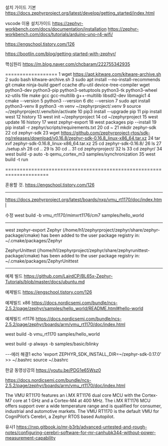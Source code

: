 설치 가이드
기본 https://docs.zephyrproject.org/latest/develop/getting_started/index.html

vscode 이용 설치가이드
https://zephyr-workbench.com/docs/documentation/installation
https://zephyr-workbench.com/docs/tutorials/arduino-uno-r4-wifi/

https://engschool.tistory.com/126


https://bootlin.com/blog/getting-started-with-zephyr/

핵심원리
https://m.blog.naver.com/chcbaram/222755342935


==================
    1  wget https://apt.kitware.com/kitware-archive.sh
    2  sudo bash kitware-archive.sh
    3  sudo apt install --no-install-recommends git cmake ninja-build gperf   ccache dfu-util device-tree-compiler wget   python3-dev python3-pip python3-setuptools python3-tk python3-wheel xz-utils file   make gcc gcc-multilib g++-multilib libsdl2-dev libmagic1
    4  cmake --version
    5  python3 --version
    6  dtc --version
    7  sudo apt install python3-venv
    8  python3 -m venv ~/zephyrproject/.venv
    9  source ~/zephyrproject/.venv/bin/activate
   10  pip3 install --upgrade pip
   11  pip install west
   12  history
   13  west init ~/zephyrproject
   14  cd ~/zephyrproject
   15  west update
   16  history
   17  west zephyr-export
   18  west packages pip --install
   19  pip install -r zephyr/scripts/requirements.txt
   20  cd ~
   21  mkdir zephyr-sdk
   22  cd zephyr-sdk
   23  wget https://github.com/zephyrproject-rtos/sdk-ng/releases/download/v0.16.8/zephyr-sdk-0.16.8_linux-x86_64.tar.xz
   24  tar xvf zephyr-sdk-0.16.8_linux-x86_64.tar.xz
   25  cd zephyr-sdk-0.16.8/
   26  ls
   27  ./setup.sh
   28  cd ..
   29  ls
   30  cd ..
   31  cd zephyrproject/
   32  ls
   33  cd zephyr/
   34  west build -p auto -b qemu_cortex_m3 samples/synchronization
   35  west build -t run

=====================================================================

혼용할 것.
https://engschool.tistory.com/126

****
https://docs.zephyrproject.org/latest/boards/nxp/vmu_rt1170/doc/index.html

수정
west build -b vmu_rt1170/mimxrt1176/cm7 samples/hello_world









-----------------------------------------------------------------------------------

west zephyr-export
Zephyr (/home/h1/zephyrproject/zephyr/share/zephyr-package/cmake)
has been added to the user package registry in:
~/.cmake/packages/Zephyr

ZephyrUnittest (/home/h1/zephyrproject/zephyr/share/zephyrunittest-package/cmake)
has been added to the user package registry in:
~/.cmake/packages/ZephyrUnittest

-----------------------------------------------------------------------------------




예제 빌드
https://github.com/LairdCP/BL65x-Zephyr-Tutorials/blob/master/docs/ubuntu.md

예제빌드
https://engschool.tistory.com/126

예제빌드 x86
https://docs.nordicsemi.com/bundle/ncs-2.5.2/page/zephyr/samples/hello_world/README.html#hello-world

예제빌드 rt1176
https://docs.nordicsemi.com/bundle/ncs-2.5.2/page/zephyr/boards/arm/vmu_rt1170/doc/index.html

west build -b vmu_rt1170 samples/hello_world

west build -p always -b <your-board-name> samples/basic/blinky


---에러 해결1
echo 'export ZEPHYR_SDK_INSTALL_DIR=~/zephyr-sdk-0.17.0' >> ~/.bashrc
source ~/.bashrc





한글 동영상강의
https://youtu.be/PDG1e65Wsz0




https://docs.nordicsemi.com/bundle/ncs-2.5.2/page/zephyr/boards/arm/vmu_rt1170/doc/index.html

The VMU RT1170 features an i.MX RT1176 dual core MCU with the Cortex-M7 core at 1 GHz and a Cortex-M4 at 400 MHz. The i.MX RT1176 MCU offers support over a wide temperature range and is qualified for consumer, industrial and automotive markets. The VMU RT1170 is the default VMU for CogniPilot’s Cerebri, a Zephyr RTOS based Autopilot.


 유사1
https://nxp.gitbook.io/mr-b3rb/advanced-untested-and-rough-notes/configuring-cerebri-software-for-mr-canhubk344-without-power-measurement-capability

